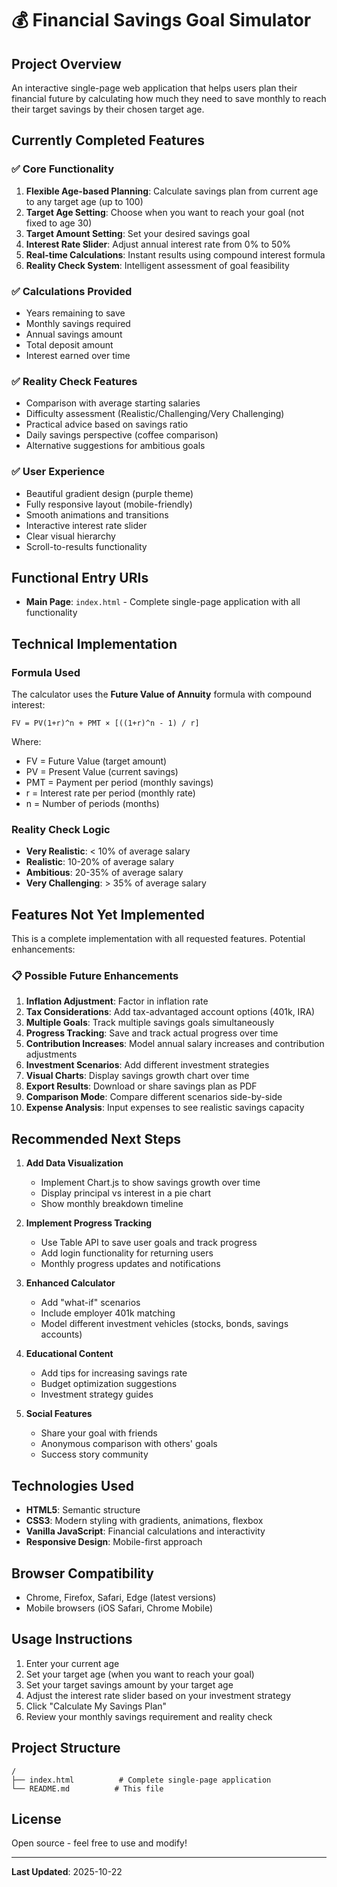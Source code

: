 # 💰 Financial Savings Goal Simulator

## Project Overview
An interactive single-page web application that helps users plan their financial future by calculating how much they need to save monthly to reach their target savings by their chosen target age.

## Currently Completed Features

### ✅ Core Functionality
1. **Flexible Age-based Planning**: Calculate savings plan from current age to any target age (up to 100)
2. **Target Age Setting**: Choose when you want to reach your goal (not fixed to age 30)
3. **Target Amount Setting**: Set your desired savings goal
4. **Interest Rate Slider**: Adjust annual interest rate from 0% to 50%
5. **Real-time Calculations**: Instant results using compound interest formula
6. **Reality Check System**: Intelligent assessment of goal feasibility

### ✅ Calculations Provided
- Years remaining to save
- Monthly savings required
- Annual savings amount
- Total deposit amount
- Interest earned over time

### ✅ Reality Check Features
- Comparison with average starting salaries
- Difficulty assessment (Realistic/Challenging/Very Challenging)
- Practical advice based on savings ratio
- Daily savings perspective (coffee comparison)
- Alternative suggestions for ambitious goals

### ✅ User Experience
- Beautiful gradient design (purple theme)
- Fully responsive layout (mobile-friendly)
- Smooth animations and transitions
- Interactive interest rate slider
- Clear visual hierarchy
- Scroll-to-results functionality

## Functional Entry URIs
- **Main Page**: `index.html` - Complete single-page application with all functionality

## Technical Implementation

### Formula Used
The calculator uses the **Future Value of Annuity** formula with compound interest:

```
FV = PV(1+r)^n + PMT × [((1+r)^n - 1) / r]
```

Where:
- FV = Future Value (target amount)
- PV = Present Value (current savings)
- PMT = Payment per period (monthly savings)
- r = Interest rate per period (monthly rate)
- n = Number of periods (months)

### Reality Check Logic
- **Very Realistic**: < 10% of average salary
- **Realistic**: 10-20% of average salary
- **Ambitious**: 20-35% of average salary
- **Very Challenging**: > 35% of average salary

## Features Not Yet Implemented
This is a complete implementation with all requested features. Potential enhancements:

### 📋 Possible Future Enhancements
1. **Inflation Adjustment**: Factor in inflation rate
2. **Tax Considerations**: Add tax-advantaged account options (401k, IRA)
3. **Multiple Goals**: Track multiple savings goals simultaneously
4. **Progress Tracking**: Save and track actual progress over time
5. **Contribution Increases**: Model annual salary increases and contribution adjustments
6. **Investment Scenarios**: Add different investment strategies
7. **Visual Charts**: Display savings growth chart over time
8. **Export Results**: Download or share savings plan as PDF
9. **Comparison Mode**: Compare different scenarios side-by-side
10. **Expense Analysis**: Input expenses to see realistic savings capacity

## Recommended Next Steps

1. **Add Data Visualization**
   - Implement Chart.js to show savings growth over time
   - Display principal vs interest in a pie chart
   - Show monthly breakdown timeline

2. **Implement Progress Tracking**
   - Use Table API to save user goals and track progress
   - Add login functionality for returning users
   - Monthly progress updates and notifications

3. **Enhanced Calculator**
   - Add "what-if" scenarios
   - Include employer 401k matching
   - Model different investment vehicles (stocks, bonds, savings accounts)

4. **Educational Content**
   - Add tips for increasing savings rate
   - Budget optimization suggestions
   - Investment strategy guides

5. **Social Features**
   - Share your goal with friends
   - Anonymous comparison with others' goals
   - Success story community

## Technologies Used
- **HTML5**: Semantic structure
- **CSS3**: Modern styling with gradients, animations, flexbox
- **Vanilla JavaScript**: Financial calculations and interactivity
- **Responsive Design**: Mobile-first approach

## Browser Compatibility
- Chrome, Firefox, Safari, Edge (latest versions)
- Mobile browsers (iOS Safari, Chrome Mobile)

## Usage Instructions

1. Enter your current age
2. Set your target age (when you want to reach your goal)
3. Set your target savings amount by your target age
4. Adjust the interest rate slider based on your investment strategy
5. Click "Calculate My Savings Plan"
6. Review your monthly savings requirement and reality check

## Project Structure
```
/
├── index.html          # Complete single-page application
└── README.md          # This file
```

## License
Open source - feel free to use and modify!

---

**Last Updated**: 2025-10-22
